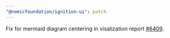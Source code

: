```yaml
---
"@nomicfoundation/ignition-ui": patch
---
```


Fix for mermaid diagram centering in visalization report [#6409](https://github.com/NomicFoundation/hardhat/issues/6409).
